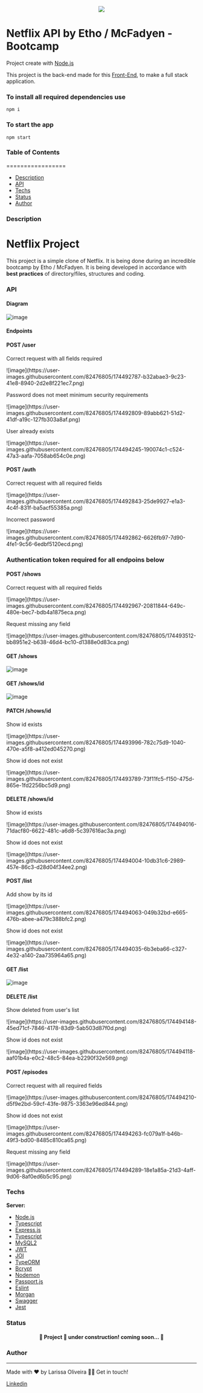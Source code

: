 <p align="center">
  <img src="https://user-images.githubusercontent.com/82476805/171954276-4b4a2bc8-07b6-45a5-8919-29d6b8da7f38.png" />
</p>

# Netflix API by Etho / McFadyen - Bootcamp
Project create with [Node.js](https://nodejs.org/en/docs/)

This project is the back-end made for this [Front-End](https://github.com/larissakoliveira/netflix-react-web), to make a full stack application.

### To install all required dependencies use <br>
```npm i```
<br>
### To start the app <br>
```npm start```<br>

### Table of Contents
=================
   * [Description](#Description)
   * [API](#API)
   * [Techs](#Techs)
   * [Status](#Status)
   * [Author](#Author)
 
### Description
# Netflix Project

This project is a simple clone of Netflix. It is being done during an incredible bootcamp by Etho / McFadyen. 
It is being developed in accordance with **best practices** of directory/files, structures and coding.

### API 
#### Diagram
![image](https://user-images.githubusercontent.com/82476805/174491343-a25bb97d-2ef0-48d6-bb9a-754d2f5e0947.png)

#### Endpoints

#### POST /user
<p>Correct request with all fields required</p>
![image](https://user-images.githubusercontent.com/82476805/174492787-b32abae3-9c23-41e8-8940-2d2e8f221ec7.png)

<p>Password does not meet minimum security requirements</p>
![image](https://user-images.githubusercontent.com/82476805/174492809-89abb621-51d2-41df-a19c-127fb303a8af.png)

<p>User already exists</p>
![image](https://user-images.githubusercontent.com/82476805/174494245-190074c1-c524-47a3-aafa-7058ab654c0e.png)

#### POST /auth 
<p>Correct request with all required fields</p>
![image](https://user-images.githubusercontent.com/82476805/174492843-25de9927-e1a3-4c4f-831f-ba5acf55385a.png)
<p>Incorrect password</p>
![image](https://user-images.githubusercontent.com/82476805/174492862-6626fb97-7d90-4fe1-9c56-6edbf5120ecd.png)

### **Authentication token required for all endpoins below**
#### POST /shows
<p>Correct request with all required fields</p>
![image](https://user-images.githubusercontent.com/82476805/174492967-20811844-649c-480e-bec7-bdb4a1875eca.png)
<p>Request missing any field</p>
![image](https://user-images.githubusercontent.com/82476805/174493512-bb8951e2-b638-46d4-bc10-d1388e0d83ca.png)

#### GET /shows
![image](https://user-images.githubusercontent.com/82476805/174493732-15dc3273-7cdd-4aaf-95cf-0e7f996e6bcb.png)

#### GET /shows/id
![image](https://user-images.githubusercontent.com/82476805/174493719-67f677dc-204a-4719-8188-c30319efa7a4.png)

#### PATCH /shows/id
<p>Show id exists</p>
![image](https://user-images.githubusercontent.com/82476805/174493996-782c75d9-1040-470e-a5f8-a412ed045270.png)

<p>Show id does not exist</p>
![image](https://user-images.githubusercontent.com/82476805/174493789-73f11fc5-f150-475d-865e-1fd2256bc5d9.png)


#### DELETE /shows/id
<p>Show id exists</p>
![image](https://user-images.githubusercontent.com/82476805/174494016-71dacf80-6622-481c-a6d8-5c397616ac3a.png)

<p>Show id does not exist</p>
![image](https://user-images.githubusercontent.com/82476805/174494004-10db31c6-2989-457e-86c3-d28d04f34ee2.png)

#### POST /list
<p>Add show by its id</p>
![image](https://user-images.githubusercontent.com/82476805/174494063-049b32bd-e665-476b-abee-a479c388bfc2.png)

<p>Show id does not exist</p>
![image](https://user-images.githubusercontent.com/82476805/174494035-6b3eba66-c327-4e32-a140-2aa735964a65.png)

#### GET /list
![image](https://user-images.githubusercontent.com/82476805/174494113-398ec4bc-6735-4004-891f-fd3e43092cfa.png)

#### DELETE /list
<p>Show deleted from user's list</p>
![image](https://user-images.githubusercontent.com/82476805/174494148-45ed71cf-7846-4178-83d9-5ab503d87f0d.png)

<p>Show id does not exist</p>
![image](https://user-images.githubusercontent.com/82476805/174494118-aaf01b4a-e0c2-48c5-84ea-b2290f32e569.png)

#### POST /episodes
<p>Correct request with all required fields</p>
![image](https://user-images.githubusercontent.com/82476805/174494210-d5f9e2bd-59cf-43fe-9875-3363e96ed844.png)
<p>Show id does not exist</p>
![image](https://user-images.githubusercontent.com/82476805/174494263-fc079a1f-b46b-49f3-bd00-8485c810ca65.png)
<p>Request missing any field</p>
![image](https://user-images.githubusercontent.com/82476805/174494289-18e1a85a-21d3-4aff-9d06-8af0ed6b5c95.png)


### Techs

**Server:** 
   * [Node.js](https://nodejs.org/en/docs/)
   * [Typescript](https://www.typescriptlang.org/docs/)
   * [Express.js](https://expressjs.com/pt-br/)
   * [Typescript](https://www.typescriptlang.org/docs/)
   * [MySQL2](https://www.npmjs.com/package/mysql2)
   * [JWT](https://jwt.io/)
   * [JOI](https://joi.dev/api/)
   * [TypeORM](https://typeorm.io/)
   * [Bcrypt](https://www.npmjs.com/package/bcrypt)
   * [Nodemon](https://www.npmjs.com/package/nodemon)
   * [Passport.js](https://www.passportjs.org/packages/passport-npm/)
   * [Eslint](https://eslint.org/)
   * [Morgan](https://expressjs.com/en/resources/middleware/morgan.html)
   * [Swagger](https://swagger.io/docs/)
   * [Jest](https://jestjs.io/pt-BR/)

 ### Status
 
 <h4 align="center"> 
	🚧  Project 🚀 under construction! coming soon...  🚧
</h4>

### Author
---
Made with ❤️ by Larissa Oliveira 👋🏽 Get in touch!

<a target="_blank" href="https://www.linkedin.com/in/larissakoliveira/"> Linkedin 
	
</a>
